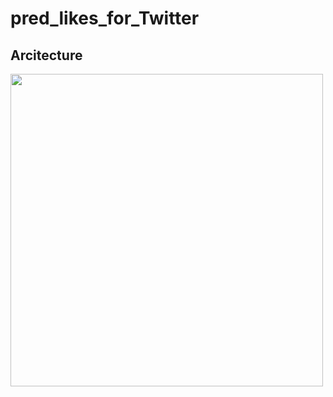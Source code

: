 # pred_likes_for_Twitter

## Arcitecture
<img src="https://user-images.githubusercontent.com/55009777/106108581-c9dd3d00-618b-11eb-97e8-4482c6d069e4.png" width="500px">
